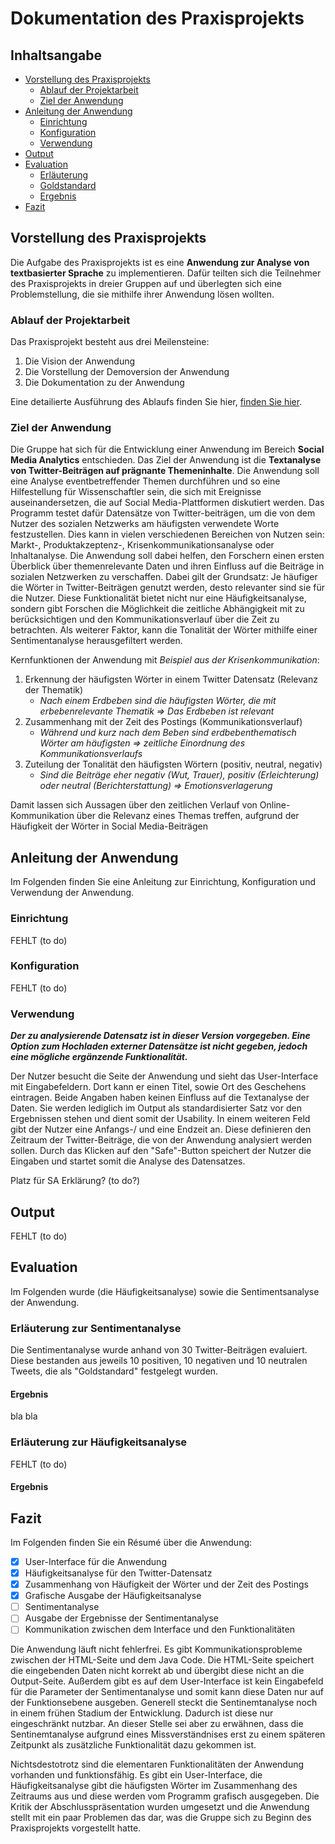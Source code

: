 # Dokumentation des Praxisprojekts

## Inhaltsangabe 
- [Vorstellung des Praxisprojekts](#vorstellung-des-Praxisprojekts)
   - [Ablauf der Projektarbeit](#ablauf-der-projektarbeit)
   - [Ziel der Anwendung](#ziel-der-anwendung)
- [Anleitung der Anwendung](#anleitung-der-anwendung)
   - [Einrichtung](#einrichtung)
   - [Konfiguration](#konfiguration)
   - [Verwendung](#verwendung)
- [Output](#output)
- [Evaluation](#evaluation)
   - [Erläuterung](#erläuterung)  
   - [Goldstandard](#goldstandard)
   - [Ergebnis](#ergebnis)
- [Fazit](#fazit)

## Vorstellung des Praxisprojekts
Die Aufgabe des Praxisprojekts ist es eine **Anwendung zur Analyse von textbasierter Sprache** zu implementieren. Dafür teilten sich die Teilnehmer des Praxisprojekts in dreier Gruppen auf und überlegten sich eine Problemstellung, die sie mithilfe ihrer Anwendung lösen wollten.

### Ablauf der Projektarbeit
Das Praxisprojekt besteht aus drei Meilensteine:
1. Die Vision der Anwendung
2. Die Vorstellung der Demoversion der Anwendung
3. Die Dokumentation zu der Anwendung

Eine detailierte Ausführung des Ablaufs finden Sie hier, [finden Sie hier](DETAILS.md).

### Ziel der Anwendung
Die Gruppe hat sich für die Entwicklung einer Anwendung im Bereich **Social Media Analytics** entschieden. Das Ziel der Anwendung ist die **Textanalyse von Twitter-Beiträgen auf prägnante Themeninhalte**. Die Anwendung soll eine Analyse eventbetreffender Themen durchführen und so eine Hilfestellung für Wissenschaftler sein, die sich mit Ereignisse auseinandersetzen, die auf Social Media-Plattformen diskutiert werden.
Das Programm testet dafür Datensätze von Twitter-beiträgen, um die von dem Nutzer des sozialen Netzwerks am häufigsten verwendete Worte festzustellen. Dies kann in vielen verschiedenen Bereichen von Nutzen sein: Markt-, Produktakzeptenz-, Krisenkommunikationsanalyse oder Inhaltanalyse. Die Anwendung soll dabei helfen, den Forschern einen ersten Überblick über themenrelevante Daten und ihren Einfluss auf die Beiträge in sozialen Netzwerken zu verschaffen. Dabei gilt der Grundsatz: Je häufiger die Wörter in Twitter-Beiträgen genutzt werden, desto relevanter sind sie für die Nutzer. Diese Funktionalität bietet nicht nur eine Häufigkeitsanalyse, sondern gibt Forschen die Möglichkeit die zeitliche Abhängigkeit mit zu berücksichtigen und den Kommunikationsverlauf über die Zeit zu betrachten. Als weiterer Faktor, kann die Tonalität der Wörter mithilfe einer Sentimentanalyse herausgefiltert werden. 

Kernfunktionen der Anwendung mit _Beispiel aus der Krisenkommunikation_:
1.	Erkennung der häufigsten Wörter in einem Twitter Datensatz (Relevanz der Thematik)
      - _Nach einem Erdbeben sind die häufigsten Wörter, die mit erbebenrelevante Thematik => Das Erdbeben ist relevant_
2.	Zusammenhang mit der Zeit des Postings (Kommunikationsverlauf)
      - _Während und kurz nach dem Beben sind erdbebenthematisch Wörter am häufigsten => zeitliche Einordnung des Kommunikationsverlaufs_
3.	Zuteilung der Tonalität den häufigsten Wörtern (positiv, neutral, negativ)
      - _Sind die Beiträge eher negativ (Wut, Trauer), positiv (Erleichterung) oder neutral (Berichterstattung) => Emotionsverlagerung_  

Damit lassen sich Aussagen über den zeitlichen Verlauf von Online-Kommunikation über die Relevanz eines Themas treffen, aufgrund der Häufigkeit der Wörter in Social Media-Beiträgen

## Anleitung der Anwendung 
Im Folgenden finden Sie eine Anleitung zur Einrichtung, Konfiguration und Verwendung der Anwendung.

### Einrichtung
FEHLT (to do)

### Konfiguration
FEHLT (to do)

### Verwendung
**_Der zu analysierende Datensatz ist in dieser Version vorgegeben. Eine Option zum Hochladen externer Datensätze ist nicht gegeben, jedoch eine mögliche ergänzende Funktionalität._**

Der Nutzer besucht die Seite der Anwendung und sieht das User-Interface mit Eingabefeldern. Dort kann er einen Titel, sowie Ort des Geschehens eintragen. Beide Angaben haben keinen Einfluss auf die Textanalyse der Daten. Sie werden lediglich im Output als standardisierter Satz vor den Ergebnissen stehen und dient somit der Usability.
In einem weiteren Feld gibt der Nutzer eine Anfangs-/ und eine Endzeit an. Diese definieren den Zeitraum der Twitter-Beiträge, die von der Anwendung analysiert werden sollen.
Durch das Klicken auf den "Safe"-Button speichert der Nutzer die Eingaben und startet somit die Analyse des Datensatzes.

Platz für SA Erklärung? (to do?)

## Output
FEHLT (to do) 

## Evaluation 
Im Folgenden wurde (die Häufigkeitsanalyse) sowie die Sentimentsanalyse der Anwendung.

### Erläuterung zur Sentimentanalyse 
Die Sentimentanalyse wurde anhand von 30 Twitter-Beiträgen evaluiert. Diese bestanden aus jeweils 10 positiven, 10 negativen und 10 neutralen Tweets, die als "Goldstandard" festgelegt wurden.

#### Ergebnis
bla bla

### Erläuterung zur Häufigkeitsanalyse
FEHLT (to do)

#### Ergebnis 


## Fazit
Im Folgenden finden Sie ein Résumé über die Anwendung:
- [x] User-Interface für die Anwendung
- [x] Häufigkeitsanalyse für den Twitter-Datensatz
- [x] Zusammenhang von Häufigkeit der Wörter und der Zeit des Postings
- [x] Grafische Ausgabe der Häufigkeitsanalyse 
- [ ] Sentimentanalyse 
- [ ] Ausgabe der Ergebnisse der Sentimentanalyse 
- [ ] Kommunikation zwischen dem Interface und den Funktionalitäten 

Die Anwendung läuft nicht fehlerfrei. Es gibt Kommunikationsprobleme zwischen der HTML-Seite und dem Java Code. Die HTML-Seite speichert die eingebenden Daten nicht korrekt ab und übergibt diese  nicht an die Output-Seite. Außerdem gibt es auf dem User-Interface ist kein Eingabefeld für die Parameter der Sentimentanalyse und somit kann diese Daten nur auf der Funktionsebene ausgeben. Generell steckt die Sentinemtanalyse noch in einem frühen Stadium der Entwicklung. Dadurch ist diese nur eingeschränkt nutzbar. An dieser Stelle sei aber zu erwähnen, dass die Sentinemtanalyse aufgrund eines Missverständnises erst zu einem späteren Zeitpunkt als zusätzliche Funktionalität dazu gekommen ist.

Nichtsdestotrotz sind die elementaren Funktionalitäten der Anwendung vorhanden und funktionsfähig. Es gibt ein User-Interface, die Häufigkeitsanalyse gibt die häufigsten Wörter im Zusammenhang des Zeitraums aus und diese werden vom Programm grafisch ausgegeben. Die Kritik der Abschlusspräsentation wurden umgesetzt und die Anwendung stellt mit ein paar Problemen das dar, was die Gruppe sich zu Beginn des Praxisprojekts vorgestellt hatte.  
